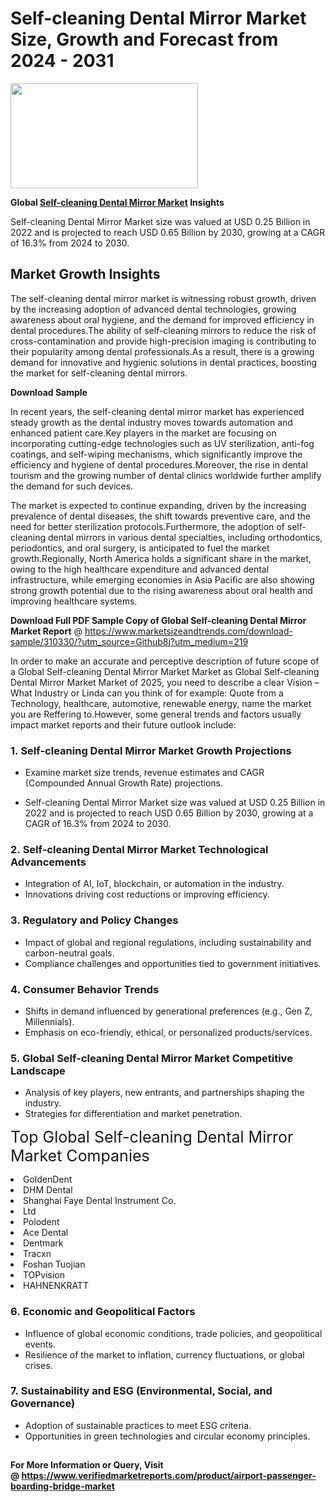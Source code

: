 <H1>Self-cleaning Dental Mirror Market Size, Growth and Forecast from 2024 - 2031</H1><img class="aligncenter size-medium wp-image-584254" src="https://thirdeyenews.in/wp-content/uploads/2024/09/Global-Market-Research-300x168.jpeg" alt="" width="300" height="168" /><p><strong>Global&nbsp;<a href="https://www.marketsizeandtrends.com/download-sample/310330/?utm_source=Github8j?utm_medium=219">Self-cleaning Dental Mirror Market</a> Insights</strong></p><p>Self-cleaning Dental Mirror Market size was valued at USD 0.25 Billion in 2022 and is projected to reach USD 0.65 Billion by 2030, growing at a CAGR of 16.3% from 2024 to 2030.</p><p><h2>Market Growth Insights</h2> <p>The self-cleaning dental mirror market is witnessing robust growth, driven by the increasing adoption of advanced dental technologies, growing awareness about oral hygiene, and the demand for improved efficiency in dental procedures.The ability of self-cleaning mirrors to reduce the risk of cross-contamination and provide high-precision imaging is contributing to their popularity among dental professionals.As a result, there is a growing demand for innovative and hygienic solutions in dental practices, boosting the market for self-cleaning dental mirrors.</p> <p><strong>Download Sample</strong></p> <p>In recent years, the self-cleaning dental mirror market has experienced steady growth as the dental industry moves towards automation and enhanced patient care.Key players in the market are focusing on incorporating cutting-edge technologies such as UV sterilization, anti-fog coatings, and self-wiping mechanisms, which significantly improve the efficiency and hygiene of dental procedures.Moreover, the rise in dental tourism and the growing number of dental clinics worldwide further amplify the demand for such devices.</p> <p>The market is expected to continue expanding, driven by the increasing prevalence of dental diseases, the shift towards preventive care, and the need for better sterilization protocols.Furthermore, the adoption of self-cleaning dental mirrors in various dental specialties, including orthodontics, periodontics, and oral surgery, is anticipated to fuel the market growth.Regionally, North America holds a significant share in the market, owing to the high healthcare expenditure and advanced dental infrastructure, while emerging economies in Asia Pacific are also showing strong growth potential due to the rising awareness about oral health and improving healthcare systems.</p> <p><span class=""><strong>Download Full PDF Sample Copy of Global Self-cleaning Dental Mirror Market Report</strong> @ <a href="https://www.marketsizeandtrends.com/download-sample/310330/?utm_source=Github8j?utm_medium=219" target="_blank">https://www.marketsizeandtrends.com/download-sample/310330/?utm_source=Github8j?utm_medium=219</a></span></p><p>In order to make an accurate and perceptive description of future scope of a Global&nbsp;Self-cleaning Dental Mirror Market Market as Global&nbsp;Self-cleaning Dental Mirror Market Market of 2025, you need to describe a clear Vision &ndash; What Industry or Linda can you think of for example: Quote from a Technology, healthcare, automotive, renewable energy, name the market you are Reffering to.However, some general trends and factors usually impact market reports and their future outlook include:</p><h3>1.&nbsp;<strong>Self-cleaning Dental Mirror Market Growth Projections</strong></h3><ul><li>Examine market size trends, revenue estimates and CAGR (Compounded Annual Growth Rate) projections.</li><li><p>Self-cleaning Dental Mirror Market size was valued at USD 0.25 Billion in 2022 and is projected to reach USD 0.65 Billion by 2030, growing at a CAGR of 16.3% from 2024 to 2030.</p></li></ul><h3>2.&nbsp;<strong>Self-cleaning Dental Mirror Market Technological Advancements</strong></h3><ul><li>Integration of AI, IoT, blockchain, or automation in the industry.</li><li>Innovations driving cost reductions or improving efficiency.</li></ul><h3>3.&nbsp;<strong>Regulatory and Policy Changes</strong></h3><ul><li>Impact of global and regional regulations, including sustainability and carbon-neutral goals.</li><li>Compliance challenges and opportunities tied to government initiatives.</li></ul><h3>4.&nbsp;<strong>Consumer Behavior Trends</strong></h3><ul><li>Shifts in demand influenced by generational preferences (e.g., Gen Z, Millennials).</li><li>Emphasis on eco-friendly, ethical, or personalized products/services.</li></ul><h3>5.&nbsp;<strong>Global Self-cleaning Dental Mirror Market Competitive Landscape</strong></h3><ul><li>Analysis of key players, new entrants, and partnerships shaping the industry.</li><li>Strategies for differentiation and market penetration.</li></ul><p data-pm-slice="1 1 []"><span style="color: inherit; font-family: inherit; font-size: 25px;">Top Global Self-cleaning Dental Mirror Market Companies</span></p><div class="" data-test-id=""><p><li>GoldenDent</li><li> DHM Dental</li><li> Shanghai Faye Dental Instrument Co.</li><li>Ltd</li><li> Polodent</li><li> Ace Dental</li><li> Dentmark</li><li> Tracxn</li><li> Foshan Tuojian</li><li> TOPvision</li><li> HAHNENKRATT</li></p></div><h3>6.&nbsp;<strong>Economic and Geopolitical Factors</strong></h3><ul><li>Influence of global economic conditions, trade policies, and geopolitical events.</li><li>Resilience of the market to inflation, currency fluctuations, or global crises.</li></ul><h3>7.&nbsp;<strong>Sustainability and ESG (Environmental, Social, and Governance)</strong></h3><ul><li>Adoption of sustainable practices to meet ESG criteria.</li><li>Opportunities in green technologies and circular economy principles.</li></ul><h2><strong style="font-size: 14px;">For More Information or Query, Visit @&nbsp;</strong><a style="background-color: #ffffff; font-size: 14px;" href="https://www.marketsizeandtrends.com/report/self-cleaning-dental-mirror-market/" target="_blank">https://www.verifiedmarketreports.com/product/airport-passenger-boarding-bridge-market</a></h2>